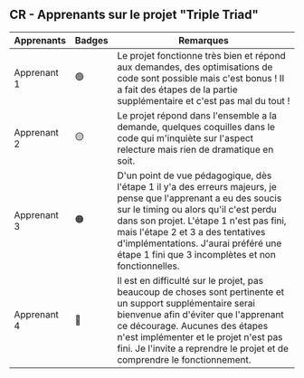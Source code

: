 ## CR - Apprenants sur le projet "Triple Triad"

| Apprenants  | Badges | Remarques                                                                                                                                                                                                                                                                                                                               |
| ----------- | ------ | --------------------------------------------------------------------------------------------------------------------------------------------------------------------------------------------------------------------------------------------------------------------------------------------------------------------------------------- |
| Apprenant 1 | 🟢     | Le projet fonctionne très bien et répond aux demandes, des optimisations de code sont possible mais c'est bonus ! Il a fait des étapes de la partie supplémentaire et c'est pas mal du tout !                                                                                                                                           |
| Apprenant 2 | 🟡     | Le projet répond dans l'ensemble a la demande, quelques coquilles dans le code qui m'inquiète sur l'aspect relecture mais rien de dramatique en soit.                                                                                                                                                                                   |
| Apprenant 3 | 🟠     | D'un point de vue pédagogique, dès l'étape 1 il y'a des erreurs majeurs, je pense que l'apprenant a eu des soucis sur le timing ou alors qu'il c'est perdu dans son projet. L'étape 1 n'est pas fini, mais l'étape 2 et 3 a des tentatives d'implémentations. J'aurai préféré une étape 1 fini que 3 incomplètes et non fonctionnelles. |
| Apprenant 4 | 🔴     | Il est en difficulté sur le projet, pas beaucoup de choses sont pertinente et un support supplémentaire serai bienvenue afin d'éviter que l'apprenant ce décourage. Aucunes des étapes n'est implémenter et le projet n'est pas fini. Je l'invite a reprendre le projet et de comprendre le fonctionnement.                             |
